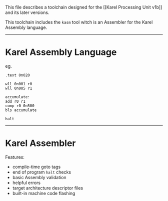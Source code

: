 This file describes a toolchain designed for the [[Karel Processing Unit v1b]] and its later versions.

This toolchain includes the `kasm` tool witch is an Assembler for the Karel Assembly language.

---
# Karel Assembly Language

eg.
```
.text 0n020

wll 0n001 r0
wll 0n005 r1

accumulate:
add r0 r1
comp r0 0n500
bls accumulate

halt
```

---
# Karel Assembler

Features:
- compile-time goto tags
- end of program `halt` checks
- basic Assembly validation
- helpful errors
- target architecture descriptor files
- built-in machine code flashing